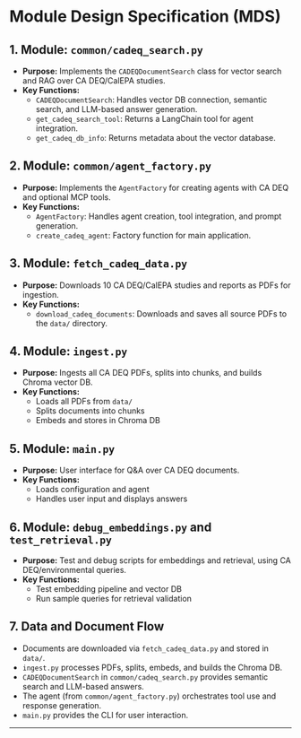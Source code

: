 # Module Design Specification (MDS)

## 1. Module: `common/cadeq_search.py`

- **Purpose:** Implements the `CADEQDocumentSearch` class for vector search and RAG over CA DEQ/CalEPA studies.
- **Key Functions:**
  - `CADEQDocumentSearch`: Handles vector DB connection, semantic search, and LLM-based answer generation.
  - `get_cadeq_search_tool`: Returns a LangChain tool for agent integration.
  - `get_cadeq_db_info`: Returns metadata about the vector database.

## 2. Module: `common/agent_factory.py`

- **Purpose:** Implements the `AgentFactory` for creating agents with CA DEQ and optional MCP tools.
- **Key Functions:**
  - `AgentFactory`: Handles agent creation, tool integration, and prompt generation.
  - `create_cadeq_agent`: Factory function for main application.

## 3. Module: `fetch_cadeq_data.py`

- **Purpose:** Downloads 10 CA DEQ/CalEPA studies and reports as PDFs for ingestion.
- **Key Functions:**
  - `download_cadeq_documents`: Downloads and saves all source PDFs to the `data/` directory.

## 4. Module: `ingest.py`

- **Purpose:** Ingests all CA DEQ PDFs, splits into chunks, and builds Chroma vector DB.
- **Key Functions:**
  - Loads all PDFs from `data/`
  - Splits documents into chunks
  - Embeds and stores in Chroma DB

## 5. Module: `main.py`

- **Purpose:** User interface for Q&A over CA DEQ documents.
- **Key Functions:**
  - Loads configuration and agent
  - Handles user input and displays answers

## 6. Module: `debug_embeddings.py` and `test_retrieval.py`

- **Purpose:** Test and debug scripts for embeddings and retrieval, using CA DEQ/environmental queries.
- **Key Functions:**
  - Test embedding pipeline and vector DB
  - Run sample queries for retrieval validation

## 7. Data and Document Flow

- Documents are downloaded via `fetch_cadeq_data.py` and stored in `data/`.
- `ingest.py` processes PDFs, splits, embeds, and builds the Chroma DB.
- `CADEQDocumentSearch` in `common/cadeq_search.py` provides semantic search and LLM-based answers.
- The agent (from `common/agent_factory.py`) orchestrates tool use and response generation.
- `main.py` provides the CLI for user interaction.

--- 